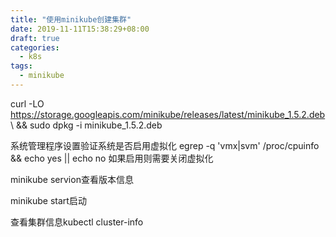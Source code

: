 ```yaml
---
title: "使用minikube创建集群"
date: 2019-11-11T15:38:29+08:00
draft: true
categories:
  - k8s
tags:
  - minikube
---
```


curl -LO https://storage.googleapis.com/minikube/releases/latest/minikube_1.5.2.deb \ && sudo dpkg -i minikube_1.5.2.deb

系统管理程序设置验证系统是否启用虚拟化 egrep -q 'vmx|svm' /proc/cpuinfo && echo yes || echo no 如果启用则需要关闭虚拟化

minikube servion查看版本信息

minikube start启动

查看集群信息kubectl cluster-info
